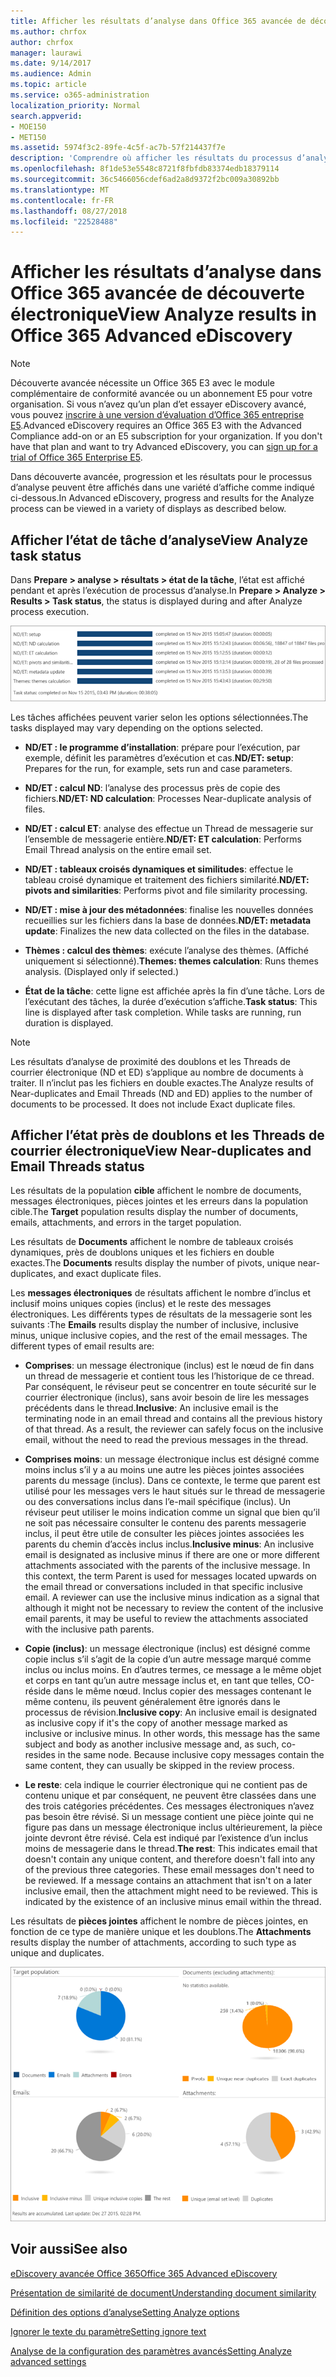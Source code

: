 ```yaml
---
title: Afficher les résultats d’analyse dans Office 365 avancée de découverte électronique
ms.author: chrfox
author: chrfox
manager: laurawi
ms.date: 9/14/2017
ms.audience: Admin
ms.topic: article
ms.service: o365-administration
localization_priority: Normal
search.appverid:
- MOE150
- MET150
ms.assetid: 5974f3c2-89fe-4c5f-ac7b-57f214437f7e
description: 'Comprendre où afficher les résultats du processus d’analyse dans Office 365 avancée eDiscovery, y compris les définitions des options de la tâche affichée.  '
ms.openlocfilehash: 8f1de53e5548c8721f8fbfdb83374edb18379114
ms.sourcegitcommit: 36c5466056cdef6ad2a8d9372f2bc009a30892bb
ms.translationtype: MT
ms.contentlocale: fr-FR
ms.lasthandoff: 08/27/2018
ms.locfileid: "22528488"
---
```

# <a name="view-analyze-results-in-office-365-advanced-ediscovery"></a><span data-ttu-id="d73ad-103">Afficher les résultats d’analyse dans Office 365 avancée de découverte électronique</span><span class="sxs-lookup"><span data-stu-id="d73ad-103">View Analyze results in Office 365 Advanced eDiscovery</span></span>

> [!NOTE]
> <span data-ttu-id="d73ad-p101">Découverte avancée nécessite un Office 365 E3 avec le module complémentaire de conformité avancée ou un abonnement E5 pour votre organisation. Si vous n’avez qu’un plan d’et essayer eDiscovery avancé, vous pouvez [inscrire à une version d’évaluation d’Office 365 entreprise E5](https://go.microsoft.com/fwlink/p/?LinkID=698279).</span><span class="sxs-lookup"><span data-stu-id="d73ad-p101">Advanced eDiscovery requires an Office 365 E3 with the Advanced Compliance add-on or an E5 subscription for your organization. If you don't have that plan and want to try Advanced eDiscovery, you can [sign up for a trial of Office 365 Enterprise E5](https://go.microsoft.com/fwlink/p/?LinkID=698279).</span></span> 
  
<span data-ttu-id="d73ad-106">Dans découverte avancée, progression et les résultats pour le processus d’analyse peuvent être affichés dans une variété d’affiche comme indiqué ci-dessous.</span><span class="sxs-lookup"><span data-stu-id="d73ad-106">In Advanced eDiscovery, progress and results for the Analyze process can be viewed in a variety of displays as described below.</span></span>
  
## <a name="view-analyze-task-status"></a><span data-ttu-id="d73ad-107">Afficher l’état de tâche d’analyse</span><span class="sxs-lookup"><span data-stu-id="d73ad-107">View Analyze task status</span></span>

<span data-ttu-id="d73ad-108">Dans **Prepare \> analyse \> résultats \> état de la tâche**, l’état est affiché pendant et après l’exécution de processus d’analyse.</span><span class="sxs-lookup"><span data-stu-id="d73ad-108">In **Prepare \> Analyze \> Results \> Task status**, the status is displayed during and after Analyze process execution.</span></span> 
  
![Analyser l’état des tâches](media/d0372978-ce08-4f4e-a1fc-aa918ae44364.png)
  
<span data-ttu-id="d73ad-110">Les tâches affichées peuvent varier selon les options sélectionnées.</span><span class="sxs-lookup"><span data-stu-id="d73ad-110">The tasks displayed may vary depending on the options selected.</span></span> 
  
- <span data-ttu-id="d73ad-111">**ND/ET : le programme d’installation**: prépare pour l’exécution, par exemple, définit les paramètres d’exécution et cas.</span><span class="sxs-lookup"><span data-stu-id="d73ad-111">**ND/ET: setup**: Prepares for the run, for example, sets run and case parameters.</span></span>
    
- <span data-ttu-id="d73ad-112">**ND/ET : calcul ND**: l’analyse des processus près de copie des fichiers.</span><span class="sxs-lookup"><span data-stu-id="d73ad-112">**ND/ET: ND calculation**: Processes Near-duplicate analysis of files.</span></span>
    
- <span data-ttu-id="d73ad-113">**ND/ET : calcul ET**: analyse des effectue un Thread de messagerie sur l’ensemble de messagerie entière.</span><span class="sxs-lookup"><span data-stu-id="d73ad-113">**ND/ET: ET calculation**: Performs Email Thread analysis on the entire email set.</span></span>
    
- <span data-ttu-id="d73ad-114">**ND/ET : tableaux croisés dynamiques et similitudes**: effectue le tableau croisé dynamique et traitement des fichiers similarité.</span><span class="sxs-lookup"><span data-stu-id="d73ad-114">**ND/ET: pivots and similarities**: Performs pivot and file similarity processing.</span></span>
    
- <span data-ttu-id="d73ad-115">**ND/ET : mise à jour des métadonnées**: finalise les nouvelles données recueillies sur les fichiers dans la base de données.</span><span class="sxs-lookup"><span data-stu-id="d73ad-115">**ND/ET: metadata update**: Finalizes the new data collected on the files in the database.</span></span>
    
- <span data-ttu-id="d73ad-p102">**Thèmes : calcul des thèmes**: exécute l’analyse des thèmes. (Affiché uniquement si sélectionné).</span><span class="sxs-lookup"><span data-stu-id="d73ad-p102">**Themes: themes calculation**: Runs themes analysis. (Displayed only if selected.)</span></span>
    
- <span data-ttu-id="d73ad-p103">**État de la tâche**: cette ligne est affichée après la fin d’une tâche. Lors de l’exécutant des tâches, la durée d’exécution s’affiche.</span><span class="sxs-lookup"><span data-stu-id="d73ad-p103">**Task status**: This line is displayed after task completion. While tasks are running, run duration is displayed.</span></span>
    
> [!NOTE]
> <span data-ttu-id="d73ad-p104">Les résultats d’analyse de proximité des doublons et les Threads de courrier électronique (ND et ED) s’applique au nombre de documents à traiter. Il n’inclut pas les fichiers en double exactes.</span><span class="sxs-lookup"><span data-stu-id="d73ad-p104">The Analyze results of Near-duplicates and Email Threads (ND and ED) applies to the number of documents to be processed. It does not include Exact duplicate files.</span></span> 
  
## <a name="view-near-duplicates-and-email-threads-status"></a><span data-ttu-id="d73ad-122">Afficher l’état près de doublons et les Threads de courrier électronique</span><span class="sxs-lookup"><span data-stu-id="d73ad-122">View Near-duplicates and Email Threads status</span></span>

<span data-ttu-id="d73ad-123">Les résultats de la population **cible** affichent le nombre de documents, messages électroniques, pièces jointes et les erreurs dans la population cible.</span><span class="sxs-lookup"><span data-stu-id="d73ad-123">The **Target** population results display the number of documents, emails, attachments, and errors in the target population.</span></span> 
  
<span data-ttu-id="d73ad-124">Les résultats de **Documents** affichent le nombre de tableaux croisés dynamiques, près de doublons uniques et les fichiers en double exactes.</span><span class="sxs-lookup"><span data-stu-id="d73ad-124">The **Documents** results display the number of pivots, unique near-duplicates, and exact duplicate files.</span></span> 
  
<span data-ttu-id="d73ad-p105">Les **messages électroniques** de résultats affichent le nombre d’inclus et inclusif moins uniques copies (inclus) et le reste des messages électroniques. Les différents types de résultats de la messagerie sont les suivants :</span><span class="sxs-lookup"><span data-stu-id="d73ad-p105">The **Emails** results display the number of inclusive, inclusive minus, unique inclusive copies, and the rest of the email messages. The different types of email results are:</span></span> 
  
- <span data-ttu-id="d73ad-p106">**Comprises**: un message électronique (inclus) est le nœud de fin dans un thread de messagerie et contient tous les l’historique de ce thread. Par conséquent, le réviseur peut se concentrer en toute sécurité sur le courrier électronique (inclus), sans avoir besoin de lire les messages précédents dans le thread.</span><span class="sxs-lookup"><span data-stu-id="d73ad-p106">**Inclusive**: An inclusive email is the terminating node in an email thread and contains all the previous history of that thread. As a result, the reviewer can safely focus on the inclusive email, without the need to read the previous messages in the thread.</span></span> 
    
- <span data-ttu-id="d73ad-p107">**Comprises moins**: un message électronique inclus est désigné comme moins inclus s’il y a au moins une autre les pièces jointes associées parents du message (inclus). Dans ce contexte, le terme que parent est utilisé pour les messages vers le haut situés sur le thread de messagerie ou des conversations inclus dans l’e-mail spécifique (inclus). Un réviseur peut utiliser le moins indication comme un signal que bien qu’il ne soit pas nécessaire consulter le contenu des parents messagerie inclus, il peut être utile de consulter les pièces jointes associées les parents du chemin d’accès inclus inclus.</span><span class="sxs-lookup"><span data-stu-id="d73ad-p107">**Inclusive minus**: An inclusive email is designated as inclusive minus if there are one or more different attachments associated with the parents of the inclusive message. In this context, the term Parent is used for messages located upwards on the email thread or conversations included in that specific inclusive email. A reviewer can use the inclusive minus indication as a signal that although it might not be necessary to review the content of the inclusive email parents, it may be useful to review the attachments associated with the inclusive path parents.</span></span> 
    
- <span data-ttu-id="d73ad-p108">**Copie (inclus)**: un message électronique (inclus) est désigné comme copie inclus s’il s’agit de la copie d’un autre message marqué comme inclus ou inclus moins. En d’autres termes, ce message a le même objet et corps en tant qu’un autre message inclus et, en tant que telles, CO-réside dans le même nœud. Inclus copier des messages contenant le même contenu, ils peuvent généralement être ignorés dans le processus de révision.</span><span class="sxs-lookup"><span data-stu-id="d73ad-p108">**Inclusive copy**: An inclusive email is designated as inclusive copy if it's the copy of another message marked as inclusive or inclusive minus. In other words, this message has the same subject and body as another inclusive message and, as such, co-resides in the same node. Because inclusive copy messages contain the same content, they can usually be skipped in the review process.</span></span> 
    
- <span data-ttu-id="d73ad-p109">**Le reste**: cela indique le courrier électronique qui ne contient pas de contenu unique et par conséquent, ne peuvent être classées dans une des trois catégories précédentes. Ces messages électroniques n’avez pas besoin être révisé. Si un message contient une pièce jointe qui ne figure pas dans un message électronique inclus ultérieurement, la pièce jointe devront être révisé. Cela est indiqué par l’existence d’un inclus moins de messagerie dans le thread.</span><span class="sxs-lookup"><span data-stu-id="d73ad-p109">**The rest**: This indicates email that doesn't contain any unique content, and therefore doesn't fall into any of the previous three categories. These email messages don't need to be reviewed. If a message contains an attachment that isn't on a later inclusive email, then the attachment might need to be reviewed. This is indicated by the existence of an inclusive minus email within the thread.</span></span>
    
<span data-ttu-id="d73ad-139">Les résultats de **pièces jointes** affichent le nombre de pièces jointes, en fonction de ce type de manière unique et les doublons.</span><span class="sxs-lookup"><span data-stu-id="d73ad-139">The **Attachments** results display the number of attachments, according to such type as unique and duplicates.</span></span> 
  
![Doublons à proximité et Threads de messagerie](media/54491303-0ee3-4739-b42e-d1ee486842fd.png)
  
## <a name="see-also"></a><span data-ttu-id="d73ad-141">Voir aussi</span><span class="sxs-lookup"><span data-stu-id="d73ad-141">See also</span></span>

[<span data-ttu-id="d73ad-142">eDiscovery avancée Office 365</span><span class="sxs-lookup"><span data-stu-id="d73ad-142">Office 365 Advanced eDiscovery</span></span>](office-365-advanced-ediscovery.md)
  
[<span data-ttu-id="d73ad-143">Présentation de similarité de document</span><span class="sxs-lookup"><span data-stu-id="d73ad-143">Understanding document similarity</span></span>](understand-document-similarity-in-advanced-ediscovery.md)
  
[<span data-ttu-id="d73ad-144">Définition des options d’analyse</span><span class="sxs-lookup"><span data-stu-id="d73ad-144">Setting Analyze options</span></span>](set-analyze-options-in-advanced-ediscovery.md)
  
[<span data-ttu-id="d73ad-145">Ignorer le texte du paramètre</span><span class="sxs-lookup"><span data-stu-id="d73ad-145">Setting ignore text</span></span>](set-ignore-text-in-advanced-ediscovery.md)
  
[<span data-ttu-id="d73ad-146">Analyse de la configuration des paramètres avancés</span><span class="sxs-lookup"><span data-stu-id="d73ad-146">Setting Analyze advanced settings</span></span>](view-analyze-results-in-advanced-ediscovery.md)

